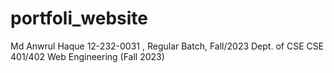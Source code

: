# portfoli_website
Md Anwrul Haque
12-232-0031 , Regular Batch, Fall/2023
Dept. of CSE
CSE 401/402 Web Engineering (Fall 2023)
